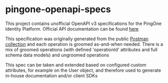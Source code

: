 # pingone-openapi-specs

This project contains unofficial OpenAPI v3 specifications for the PingOne Identity Platform.  Official API documentation can be found [here](https://apidocs.pingidentity.com/pingone/platform/v1/api/)

This specification was originally generated from the public [Postman collection](https://apidocs.pingidentity.com/pingone/devguide/v1/api/#download-the-pingone-postman-collections) and each operation is groomed as-and-when needed.  There is a mix of groomed operations (with defined 'operationId' attributes and full schema data models) and ungroomed operations

This spec can be taken and extended based on configured custom attributes, for example on the User object, and therefore used to generate in-house documentation and/or client SDKs
 